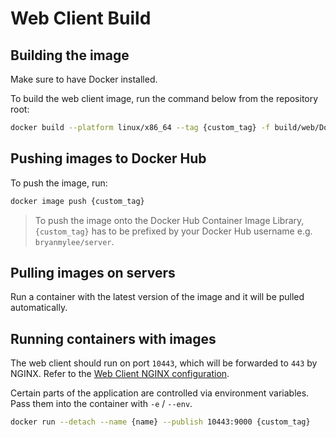 # Web Client Build

## Building the image

Make sure to have Docker installed.

To build the web client image, run the command below from the repository root:

```bash
docker build --platform linux/x86_64 --tag {custom_tag} -f build/web/Dockerfile export/web
```

## Pushing images to Docker Hub

To push the image, run:

```bash
docker image push {custom_tag}
```

> To push the image onto the Docker Hub Container Image Library, `{custom_tag}` has to be prefixed by your Docker Hub username e.g. `bryanmylee/server`.

## Pulling images on servers

Run a container with the latest version of the image and it will be pulled automatically.

## Running containers with images

The web client should run on port `10443`, which will be forwarded to `443` by NGINX. Refer to the [Web Client NGINX configuration](.././../server/nginx/web_client.nginx).

Certain parts of the application are controlled via environment variables. Pass them into the container with `-e` / `--env`.

```bash
docker run --detach --name {name} --publish 10443:9000 {custom_tag}
```
